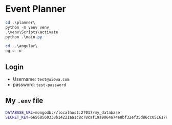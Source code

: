 # Event Planner

```powershell
cd .\planner\
python -m venv venv
.\venv\Scripts\activate
python .\main.py
```

```powershell
cd ..\angular\
ng s -o
```

## Login

- Username: `test@uiowa.com`
- password: `test-password`

## My `.env` file

```bash
DATABASE_URL=mongodb://localhost:27017/my_database
SECRET_KEY=66568560338b14221aa1c8c78caf19a9064a74e8bf32ef35d86cc051617c622b
```
